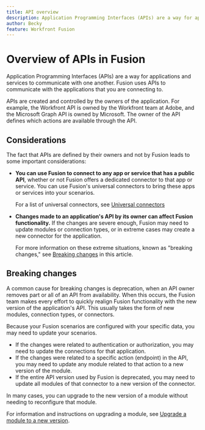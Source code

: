 ```yaml
---
title: API overview
description: Application Programming Interfaces (APIs) are a way for applications and services to communicate with one another. Fusion uses APIs to communicate with the application you are connecting to. Each application has a separate API.
author: Becky
feature: Workfront Fusion
---
```

# Overview of APIs in Fusion

<!--Add me to TOCs-->

Application Programming Interfaces (APIs) are a way for applications and services to communicate with one another. Fusion uses APIs to communicate with the applications that you are connecting to. 

APIs are created and controlled by the owners of the application. For example, the Workfront API is owned by the Workfront team at Adobe, and the Microsoft Graph API is owned by Microsoft. The owner of the API defines which actions are available through the API.

## Considerations

The fact that APIs are defined by their owners and not by Fusion leads to some important considerations:

* **You can use Fusion to connect to any app or service that has a public API**, whether or not Fusion offers a dedicated connector to that app or service. You can use Fusion's universal connectors to bring these apps or services into your scenarios.

   For a list of universal connectors, see [Universal connectors](/help/workfront-fusion/references/apps-and-modules/apps-and-modules-toc.md#universal-connectors)

* **Changes made to an application's API by its owner can affect Fusion functionality.** If the changes are severe enough, Fusion may need to update modules or connection types, or in extreme cases may create a new connector for the application.

   For more information on these extreme situations, known as "breaking changes," see [Breaking changes](#breaking-changes) in this article.
   

## Breaking changes

A common cause for breaking changes is deprecation, when an API owner removes part or all of an API from availability. When this occurs, the Fusion team makes every effort to quickly realign Fusion functionality with the new version of the application's API. This usually takes the form of new modules, connection types, or connectors.

Because your Fusion scenarios are configured with your specific data, you may need to update your scenarios.

* If the changes were related to authentication or authorization, you may need to update the connections for that application.
* If the changes were related to a specific action (endpoint) in the API, you may need to update any module related to that action to a new version of the module.
* If the entire API version used by Fusion is deprecated, you may need to update all modules of that connector to a new version of the connector.

In many cases, you can upgrade to the new version of a module without needing to reconfigure that module. 

For information and instructions on upgrading a module, see [Upgrade a module to a new version](/help/workfront-fusion/manage-scenarios/update-module-to-new-version.md).
